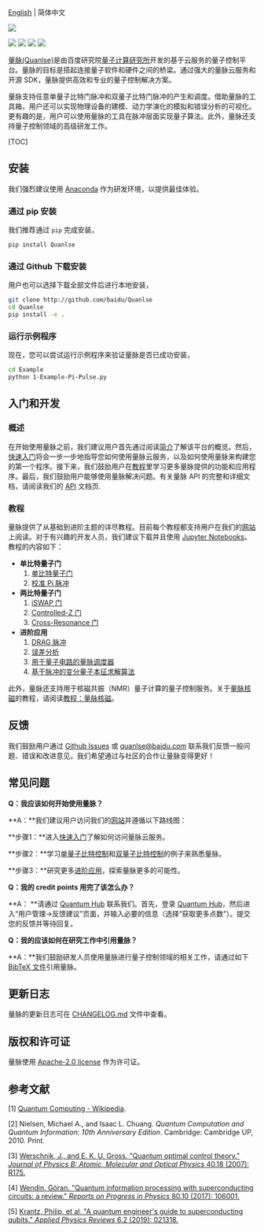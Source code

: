 [English](README.md) | 简体中文

![](https://release-data.cdn.bcebos.com/Quanlse_title_cn.png)

[![](https://img.shields.io/badge/license-Apache%202.0-green)](./LICENSE) [![](https://img.shields.io/badge/build-passing-green)]() ![](https://img.shields.io/badge/Python-3.6--3.8-blue) ![](https://img.shields.io/badge/release-v1.0.0-blue)

[量脉(Quanlse)](https://quanlse.baidu.com)是由百度研究院[量子计算研究所](https://quantum.baidu.com)开发的基于云服务的量子控制平台。量脉的目标是搭起连接量子软件和硬件之间的桥梁。通过强大的量脉云服务和开源 SDK，量脉提供高效和专业的量子控制解决方案。

量脉支持任意单量子比特门脉冲和双量子比特门脉冲的产生和调度。借助量脉的工具箱，用户还可以实现物理设备的建模、动力学演化的模拟和错误分析的可视化。更有趣的是，用户可以使用量脉的工具在脉冲层面实现量子算法。此外，量脉还支持量子控制领域的高级研发工作。

[TOC]

## 安装

我们强烈建议使用 [Anaconda](https://www.anaconda.com/) 作为研发环境，以提供最佳体验。

### 通过 pip 安装

我们推荐通过 `pip` 完成安装，

```bash
pip install Quanlse
```

### 通过 Github 下载安装

用户也可以选择下载全部文件后进行本地安装，

```bash
git clone http://github.com/baidu/Quanlse
cd Quanlse
pip install -e .
```

### 运行示例程序

现在，您可以尝试运行示例程序来验证量脉是否已成功安装，

```bash
cd Example
python 1-Example-Pi-Pulse.py
```

## 入门和开发

### 概述
在开始使用量脉之前，我们建议用户首先通过阅读[简介](https://quanlse.baidu.com/#/doc/overview)了解该平台的概览。然后，[快速入门](https://quanlse.baidu.com/#/doc/quickstart)将会一步一步地指导您如何使用量脉云服务，以及如何使用量脉来构建您的第一个程序。接下来，我们鼓励用户在[教程](https://quanlse.baidu.com/#/doc/tutorial-overview)里学习更多量脉提供的功能和应用程序。最后，我们鼓励用户能够使用量脉解决问题。有关量脉 API 的完整和详细文档，请阅读我们的 [API](https://quanlse.baidu.com/api/) 文档页.

### 教程

量脉提供了从基础到进阶主题的详尽教程。目前每个教程都支持用户在我们的[网站](https://quanlse.baidu.com/#/doc/tutorial-overview)上阅读。对于有兴趣的开发人员，我们建议下载并且使用 [Jupyter Notebooks](https://github.com/baidu/Quanlse/tree/master/Tutorial)。教程的内容如下：

- **单比特量子门**
  1. [单比特量子门](https://quanlse.baidu.com/#/doc/tutorial-single-qubit)
  2. [校准 Pi 脉冲](https://quanlse.baidu.com/#/doc/tutorial-pi-pulse)
- **两比特量子门**
  1. [iSWAP 门](https://quanlse.baidu.com/#/doc/tutorial-iswap)
  2. [Controlled-Z 门](https://quanlse.baidu.com/#/doc/tutorial-cz)
  3. [Cross-Resonance 门](https://quanlse.baidu.com/#/doc/tutorial-cr)
- **进阶应用**
  1. [DRAG 脉冲](https://quanlse.baidu.com/#/doc/tutorial-drag)
  2. [误差分析](https://quanlse.baidu.com/#/doc/tutorial-error-analysis)
  3. [用于量子电路的量脉调度器](https://quanlse.baidu.com/#/doc/tutorial-scheduler)
  4. [基于脉冲的变分量子本征求解算法](https://quanlse.baidu.com/#/doc/tutorial-pbvqe)

此外，量脉还支持用于核磁共振（NMR）量子计算的量子控制服务。关于[量脉核磁](https://nmr.baidu.com/)的教程，请阅读[教程：量脉核磁](https://quanlse.baidu.com/#/doc/nmr)。

## 反馈

我们鼓励用户通过 [Github Issues](https://github.com/baidu/Quanlse/issues) 或 quanlse@baidu.com 联系我们反馈一般问题、错误和改进意见。我们希望通过与社区的合作让量脉变得更好！

## 常见问题
**Q：我应该如何开始使用量脉？**

**A：**我们建议用户访问我们的[网站](https://quanlse.baidu.com/#/doc/quickstart)并遵循以下路线图：

**步骤1：**进入[快速入门](https://quanlse.baidu.com/#/doc/quickstart)了解如何访问量脉云服务。

**步骤2：**学习[单量子比特控制](https://quanlse.baidu.com/#/doc/tutorial-single-qubit)和[双量子比特控制](https://quanlse.baidu.com/#/doc/tutorial-iswap)的例子来熟悉量脉。

**步骤3：**研究更多[进阶应用](https://quanlse.baidu.com/#/doc/tutorial-drag)，探索量脉更多的可能性。

**Q：我的 credit points 用完了该怎么办？**

**A： **请通过 [Quantum Hub](https://quantum-hub.baidu.com) 联系我们。首先，登录 [Quantum Hub](https://quantum-hub.baidu.com)，然后进入“用户管理->反馈建议”页面，并输入必要的信息（选择“获取更多点数”）。提交您的反馈并等待回复。

**Q：我的应该如何在研究工作中引用量脉？**

**A：**我们鼓励研发人员使用量脉进行量子控制领域的相关工作，请通过如下 [BibTeX 文件](Quanlse.bib)引用量脉。
## 更新日志

量脉的更新日志可在 [CHANGELOG.md](CHANGELOG.md) 文件中查看。

## 版权和许可证

量脉使用 [Apache-2.0 license](LICENSE) 作为许可证。

## 参考文献

[1] [Quantum Computing - Wikipedia](https://en.wikipedia.org/wiki/Quantum_computing).

[2] Nielsen, Michael A., and Isaac L. Chuang. *Quantum Computation and Quantum Information: 10th Anniversary Edition*. Cambridge: Cambridge UP, 2010. Print.

[3] [Werschnik, J., and E. K. U. Gross. "Quantum optimal control theory." *Journal of Physics B: Atomic, Molecular and Optical Physics* 40.18 (2007): R175.](https://doi.org/10.1088/0953-4075/40/18/R01)

[4] [Wendin, Göran. "Quantum information processing with superconducting circuits: a review." *Reports on Progress in Physics* 80.10 (2017): 106001.](https://doi.org/10.1088/1361-6633/aa7e1a)

[5] [Krantz, Philip, et al. "A quantum engineer's guide to superconducting qubits." *Applied Physics Reviews* 6.2 (2019): 021318.](https://doi.org/10.1063/1.5089550)